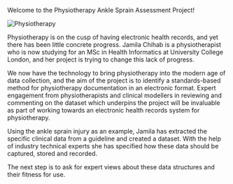 Welcome to the Physiotherapy Ankle Sprain Assessment Project!

![Physiotherapy](\physiotherapy002.png)

Physiotherapy is on the cusp of having electronic health records, and yet there has been little concrete progress. Jamila Chihab is a physiotherapist who is now studying for an MSc in Health Informatics at University College London, and her project is trying to change this lack of progress.

We now have the technology to bring physiotherapy into the modern age of data collection, and the aim of the  project is to identify a standards-based method for physiotherapy documentation in an electronic format. Expert engagement from physiotherapists and clinical modellers in reviewing and commenting on the dataset which underpins the project will be invaluable as part of working towards an electronic health records system for physiotherapy.

Using the ankle sprain injury as an example, Jamila has extracted the specific clinical data from a guideline and created a dataset. With the help of industry technical experts she has specified how these data should be captured, stored and recorded.

The next step is to ask for expert views about these data structures and their fitness for use.
